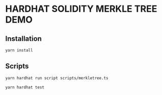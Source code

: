 # HARDHAT SOLIDITY MERKLE TREE DEMO

## Installation

```bash
yarn install
```

## Scripts

```bash
yarn hardhat run script scripts/merkletree.ts
```

```bash
yarn hardhat test
```
